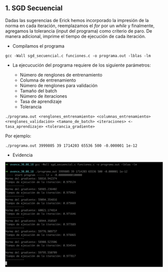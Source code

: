 ## 1. SGD Secuencial

Dadas las sugerencias de Erick hemos incorporado la impresión de la norma en cada iteración, reemplazamos el *for* por un *while* y finalmente, agregamos la tolerancia (input del programa) como criterio de paro. De manera adicional, imprime el tiempo de ejecución de cada iteración.

+ Compilamos el programa

```
gcc -Wall sgd_secuencial.c funciones.c -o programa.out -lblas -lm
```

+ La ejecucución del programa requiere de los siguiente parámetros:

    - Número de renglones de entrenamiento
    - Columna de entrenamiento
    - Número de renglones para validación
    - Tamaño del batch
    - Número de iteraciones
    - Tasa de aprendizaje
    - Tolerancia

```
./programa.out <renglones_entrenamiento> <columnas_entrenamiento> <renglones_validación> <tamano_de_batch> <iteraciones> <-tasa_aprendizaje> <tolerancia_gradiente>
```

Por ejemplo:

```
./programa.out 3999805 39 1714203 65536 500 -0.000001 1e-12
```


+ Evidencia

![](images/sgd_sec1.png)
